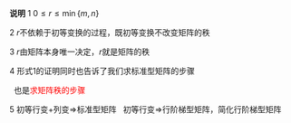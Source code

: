**说明**
1 $0\leq r\leq\min${$m,n$}

2 $r$不依赖于初等变换的过程，既初等变换不改变矩阵的秩

3 $r$由矩阵本身唯一决定，$r$就是矩阵的秩

4 形式1的证明同时也告诉了我们求标准型矩阵的步骤

 $\enspace$也是<font color=red>求矩阵秩的步骤</font>

5 初等行变+列变$\Rightarrow$标准型矩阵
$\enspace$初等行变$\Rightarrow$行阶梯型矩阵，简化行阶梯型矩阵